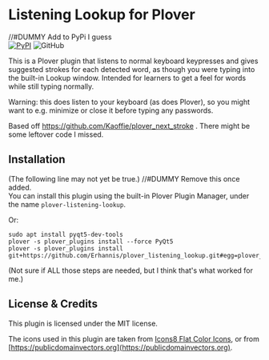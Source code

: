 # Listening Lookup for Plover
//#DUMMY Add to PyPi I guess<br/>
[![PyPI](https://img.shields.io/pypi/v/plover-listening-lookup)](https://pypi.org/project/plover-listening-lookup/)
![GitHub](https://img.shields.io/github/license/Erhannis/plover_listening_lookup)

This is a Plover plugin that listens to normal keyboard keypresses and gives suggested strokes for each detected word, as though you were typing into the built-in Lookup window.  Intended for learners to get a feel for words while still typing normally.

Warning: this does listen to your keyboard (as does Plover), so you might want to e.g. minimize or close it before typing any passwords.

Based off https://github.com/Kaoffie/plover_next_stroke .  There might be some leftover code I missed.

## Installation

(The following line may not yet be true.) //#DUMMY Remove this once added.<br/>
You can install this plugin using the built-in Plover Plugin Manager, under the name `plover-listening-lookup`.

Or:
```
sudo apt install pyqt5-dev-tools
plover -s plover_plugins install --force PyQt5
plover -s plover_plugins install git+https://github.com/Erhannis/plover_listening_lookup.git#egg=plover_listening_lookup
```
(Not sure if ALL those steps are needed, but I think that's what worked for me.)

## License & Credits

This plugin is licensed under the MIT license.

The icons used in this plugin are taken from [Icons8 Flat Color Icons](https://github.com/icons8/flat-color-icons), or from [https://publicdomainvectors.org](https://publicdomainvectors.org).
